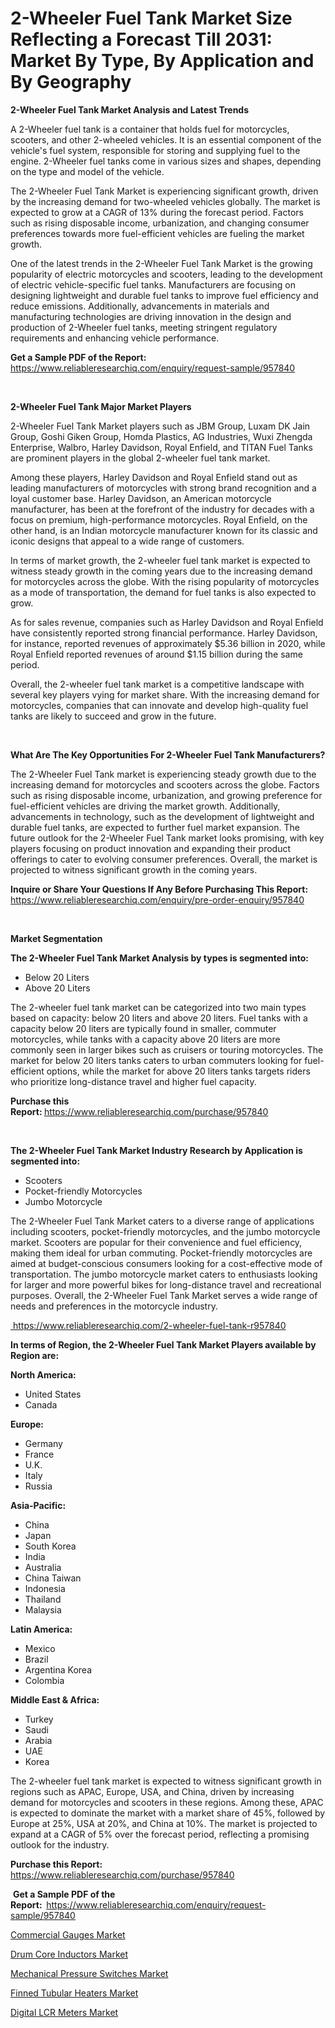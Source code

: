 <p><h1>2-Wheeler Fuel Tank Market Size Reflecting a Forecast Till 2031: Market By Type, By Application and By Geography</h1></p><p><strong>2-Wheeler Fuel Tank Market Analysis and Latest Trends</strong></p>
<p><p>A 2-Wheeler fuel tank is a container that holds fuel for motorcycles, scooters, and other 2-wheeled vehicles. It is an essential component of the vehicle's fuel system, responsible for storing and supplying fuel to the engine. 2-Wheeler fuel tanks come in various sizes and shapes, depending on the type and model of the vehicle.</p><p>The 2-Wheeler Fuel Tank Market is experiencing significant growth, driven by the increasing demand for two-wheeled vehicles globally. The market is expected to grow at a CAGR of 13% during the forecast period. Factors such as rising disposable income, urbanization, and changing consumer preferences towards more fuel-efficient vehicles are fueling the market growth.</p><p>One of the latest trends in the 2-Wheeler Fuel Tank Market is the growing popularity of electric motorcycles and scooters, leading to the development of electric vehicle-specific fuel tanks. Manufacturers are focusing on designing lightweight and durable fuel tanks to improve fuel efficiency and reduce emissions. Additionally, advancements in materials and manufacturing technologies are driving innovation in the design and production of 2-Wheeler fuel tanks, meeting stringent regulatory requirements and enhancing vehicle performance.</p></p>
<p><strong>Get a Sample PDF of the Report:&nbsp;</strong> <a href="https://www.reliableresearchiq.com/enquiry/request-sample/957840">https://www.reliableresearchiq.com/enquiry/request-sample/957840</a></p>
<p>&nbsp;</p>
<p><strong>2-Wheeler Fuel Tank Major Market Players</strong></p>
<p><p>2-Wheeler Fuel Tank Market players such as JBM Group, Luxam DK Jain Group, Goshi Giken Group, Homda Plastics, AG Industries, Wuxi Zhengda Enterprise, Walbro, Harley Davidson, Royal Enfield, and TITAN Fuel Tanks are prominent players in the global 2-wheeler fuel tank market.</p><p>Among these players, Harley Davidson and Royal Enfield stand out as leading manufacturers of motorcycles with strong brand recognition and a loyal customer base. Harley Davidson, an American motorcycle manufacturer, has been at the forefront of the industry for decades with a focus on premium, high-performance motorcycles. Royal Enfield, on the other hand, is an Indian motorcycle manufacturer known for its classic and iconic designs that appeal to a wide range of customers.</p><p>In terms of market growth, the 2-wheeler fuel tank market is expected to witness steady growth in the coming years due to the increasing demand for motorcycles across the globe. With the rising popularity of motorcycles as a mode of transportation, the demand for fuel tanks is also expected to grow.</p><p>As for sales revenue, companies such as Harley Davidson and Royal Enfield have consistently reported strong financial performance. Harley Davidson, for instance, reported revenues of approximately $5.36 billion in 2020, while Royal Enfield reported revenues of around $1.15 billion during the same period.</p><p>Overall, the 2-wheeler fuel tank market is a competitive landscape with several key players vying for market share. With the increasing demand for motorcycles, companies that can innovate and develop high-quality fuel tanks are likely to succeed and grow in the future.</p></p>
<p>&nbsp;</p>
<p><strong>What Are The Key Opportunities For 2-Wheeler Fuel Tank Manufacturers?</strong></p>
<p><p>The 2-Wheeler Fuel Tank market is experiencing steady growth due to the increasing demand for motorcycles and scooters across the globe. Factors such as rising disposable income, urbanization, and growing preference for fuel-efficient vehicles are driving the market growth. Additionally, advancements in technology, such as the development of lightweight and durable fuel tanks, are expected to further fuel market expansion. The future outlook for the 2-Wheeler Fuel Tank market looks promising, with key players focusing on product innovation and expanding their product offerings to cater to evolving consumer preferences. Overall, the market is projected to witness significant growth in the coming years.</p></p>
<p><strong>Inquire or Share Your Questions If Any Before Purchasing This Report:</strong> <a href="https://www.reliableresearchiq.com/enquiry/pre-order-enquiry/957840">https://www.reliableresearchiq.com/enquiry/pre-order-enquiry/957840</a></p>
<p>&nbsp;</p>
<p><strong>Market Segmentation</strong></p>
<p><strong>The 2-Wheeler Fuel Tank Market Analysis by types is segmented into:</strong></p>
<p><ul><li>Below 20 Liters</li><li>Above 20 Liters</li></ul></p>
<p><p>The 2-wheeler fuel tank market can be categorized into two main types based on capacity: below 20 liters and above 20 liters. Fuel tanks with a capacity below 20 liters are typically found in smaller, commuter motorcycles, while tanks with a capacity above 20 liters are more commonly seen in larger bikes such as cruisers or touring motorcycles. The market for below 20 liters tanks caters to urban commuters looking for fuel-efficient options, while the market for above 20 liters tanks targets riders who prioritize long-distance travel and higher fuel capacity.</p></p>
<p><strong>Purchase this Report:&nbsp;</strong><a href="https://www.reliableresearchiq.com/purchase/957840">https://www.reliableresearchiq.com/purchase/957840</a></p>
<p>&nbsp;</p>
<p><strong>The 2-Wheeler Fuel Tank Market Industry Research by Application is segmented into:</strong></p>
<p><ul><li>Scooters</li><li>Pocket-friendly Motorcycles</li><li>Jumbo Motorcycle</li></ul></p>
<p><p>The 2-Wheeler Fuel Tank Market caters to a diverse range of applications including scooters, pocket-friendly motorcycles, and the jumbo motorcycle market. Scooters are popular for their convenience and fuel efficiency, making them ideal for urban commuting. Pocket-friendly motorcycles are aimed at budget-conscious consumers looking for a cost-effective mode of transportation. The jumbo motorcycle market caters to enthusiasts looking for larger and more powerful bikes for long-distance travel and recreational purposes. Overall, the 2-Wheeler Fuel Tank Market serves a wide range of needs and preferences in the motorcycle industry.</p></p>
<p><a href="https://www.reliableresearchiq.com/2-wheeler-fuel-tank-r957840">&nbsp;https://www.reliableresearchiq.com/2-wheeler-fuel-tank-r957840</a></p>
<p><strong>In terms of Region, the 2-Wheeler Fuel Tank Market Players available by Region are:</strong></p>
<p>
    <p> <strong> North America: </strong>
        <ul>
            <li>United States</li>
            <li>Canada</li>
        </ul>
        </p> 
    <p> <strong> Europe: </strong>
        <ul>
            <li>Germany</li>
            <li>France</li>
            <li>U.K.</li>
            <li>Italy</li>
            <li>Russia</li>
        </ul>
        </p> 
    <p> <strong> Asia-Pacific: </strong>
        <ul>
            <li>China</li>
            <li>Japan</li>
            <li>South Korea</li>
            <li>India</li>
            <li>Australia</li>
            <li>China Taiwan</li>
            <li>Indonesia</li>
            <li>Thailand</li>
            <li>Malaysia</li>
        </ul>
        </p> 
    <p> <strong> Latin America: </strong>
        <ul>
            <li>Mexico</li>
            <li>Brazil</li>
            <li>Argentina Korea</li>
            <li>Colombia</li>
        </ul>
        </p> 
    <p> <strong> Middle East & Africa: </strong>
        <ul>
            <li>Turkey</li>
            <li>Saudi</li>
            <li>Arabia</li>
            <li>UAE</li>
            <li>Korea</li>
        </ul>
    </p>
    </p>
<p><p>The 2-wheeler fuel tank market is expected to witness significant growth in regions such as APAC, Europe, USA, and China, driven by increasing demand for motorcycles and scooters in these regions. Among these, APAC is expected to dominate the market with a market share of 45%, followed by Europe at 25%, USA at 20%, and China at 10%. The market is projected to expand at a CAGR of 5% over the forecast period, reflecting a promising outlook for the industry.</p></p>
<p><strong>Purchase this Report: </strong><a href="https://www.reliableresearchiq.com/purchase/957840">https://www.reliableresearchiq.com/purchase/957840</a></p>
<p>&nbsp;<strong>Get a Sample PDF of the Report:&nbsp;&nbsp;</strong><a href="https://www.reliableresearchiq.com/enquiry/request-sample/957840">https://www.reliableresearchiq.com/enquiry/request-sample/957840</a></p>
<p><strong></strong></p>
<p><p><a href="https://medium.com/@audieyost2008/commercial-gauges-market-research-report-exploring-market-size-and-revenue-analysis-for-commercial-1716014cfe36">Commercial Gauges Market</a></p><p><a href="https://medium.com/@addiehirthe20/drum-core-inductors-market-forecasts-market-trends-and-impact-analysis-2024-2031-2a60e7acc46c">Drum Core Inductors Market</a></p><p><a href="https://medium.com/@djjdj3773/mechanical-pressure-switches-market-outlook-and-forecast-from-2024-to-2031-c3be2d22ad03">Mechanical Pressure Switches Market</a></p><p><a href="https://medium.com/@boboko938_76821/finned-tubular-heaters-market-2024-2031-industry-insights-and-investment-opportunities-e1e61d1c6dee">Finned Tubular Heaters Market</a></p><p><a href="https://medium.com/@cathymaggio_46644/digital-lcr-meters-market-a-global-and-regional-analysis-2024-2031-1d8f216a52e3">Digital LCR Meters Market</a></p></p>